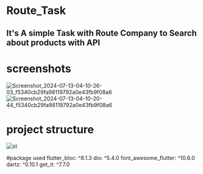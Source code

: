 # Route_Task

## It's A simple Task with Route Company to Search about products with API  

# screenshots
![Screenshot_2024-07-13-04-10-26-03_f5340cb29fa98119792a0e43fb9f08a6](https://github.com/user-attachments/assets/5414e833-b4c6-4178-8b96-2d701931c08c)
![Screenshot_2024-07-13-04-10-20-44_f5340cb29fa98119792a0e43fb9f08a6](https://github.com/user-attachments/assets/077a9831-1fa0-4e15-8dbd-0755b53fdf64)
# project structure
![st](https://github.com/user-attachments/assets/440705d6-afe4-4b23-b6b0-3dd7ff13ba39)

#package used 
flutter_bloc: ^8.1.3
dio: ^5.4.0
font_awesome_flutter: ^10.6.0
dartz: ^0.10.1
get_it: ^7.7.0




